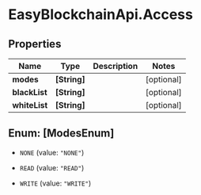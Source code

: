 # EasyBlockchainApi.Access

## Properties
Name | Type | Description | Notes
------------ | ------------- | ------------- | -------------
**modes** | **[String]** |  | [optional] 
**blackList** | **[String]** |  | [optional] 
**whiteList** | **[String]** |  | [optional] 


<a name="[ModesEnum]"></a>
## Enum: [ModesEnum]


* `NONE` (value: `"NONE"`)

* `READ` (value: `"READ"`)

* `WRITE` (value: `"WRITE"`)




